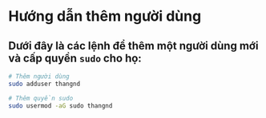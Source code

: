 # Hướng dẫn thêm người dùng

## Dưới đây là các lệnh để thêm một người dùng mới và cấp quyền `sudo` cho họ:

```bash
# Thêm người dùng
sudo adduser thangnd

# Thêm quyền sudo
sudo usermod -aG sudo thangnd
